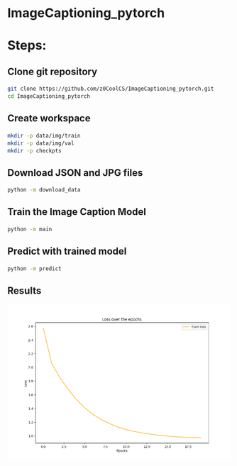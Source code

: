 # ImageCaptioning_pytorch


# Steps:
## Clone git repository
```sh
git clone https://github.com/z0CoolCS/ImageCaptioning_pytorch.git
cd ImageCaptioning_pytorch
```

## Create workspace
```sh
mkdir -p data/img/train
mkdir -p data/img/val
mkdir -p checkpts
```

## Download JSON and JPG files
```sh
python -m download_data
```
## Train the Image Caption Model
```sh
python -m main
```

## Predict with trained model
```sh
python -m predict
```

## Results
![](imgs/training_loss.png)